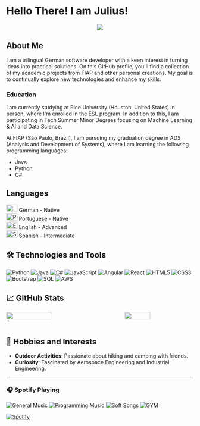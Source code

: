 # Hello There! I am Julius!

<p align="center">
  <a href="https://github.com/devjuliusotto/readme.md">
    <img src="https://readme-typing-svg.herokuapp.com?font=comfortaa&color=EC3E85&size=40&width=2000&lines=Welcome+to+my+GitHub+Profile!;Bem-vindo+ao+meu+perfil+do+GitHub!;Herzlich+willkommen+zu+meinem+GitHub-Profil!" />
  </a>
</p>

## About Me

I am a trilingual German software developer with a keen interest in turning ideas into practical solutions. On this GitHub profile, you'll find a collection of my academic projects from FIAP and other personal creations. My goal is to continually explore new technologies and enhance my skills.

### Education

I am currently studying at Rice University (Houston, United States) in person, where I'm enrolled in the ESL program. In addition to this, I am participating in Tech Summer Minor Degrees focusing on Machine Learning & AI and Data Science.

At FIAP (São Paulo, Brazil), I am pursuing my graduation degree in ADS (Analysis and Development of Systems), where I am learning the following programming languages:

- Java
- Python
- C#

## Languages

<p>
  <img src="https://upload.wikimedia.org/wikipedia/en/b/ba/Flag_of_Germany.svg" alt="German" width="30" height="20"> German - Native<br>
  <img src="https://upload.wikimedia.org/wikipedia/commons/0/05/Flag_of_Brazil.svg" alt="Portuguese" width="30" height="20"> Portuguese - Native<br>
  <img src="https://upload.wikimedia.org/wikipedia/en/a/a4/Flag_of_the_United_States.svg" alt="English" width="30" height="20"> English - Advanced<br>
  <img src="https://upload.wikimedia.org/wikipedia/en/9/9a/Flag_of_Spain.svg" alt="Spanish" width="30" height="20"> Spanish - Intermediate

</p>


## 🛠️ Technologies and Tools
![Python](https://img.shields.io/badge/-Python-3776AB?style=flat&logo=python&logoColor=white)
![Java](https://img.shields.io/badge/-Java-007396?style=flat&logo=java&logoColor=white)
![C#](https://img.shields.io/badge/-C%23-239120?style=flat&logo=c-sharp&logoColor=white)
![JavaScript](https://img.shields.io/badge/-JavaScript-F7DF1E?style=flat&logo=javascript&logoColor=black)
![Angular](https://img.shields.io/badge/-Angular-DD0031?style=flat&logo=angular&logoColor=white)
![React](https://img.shields.io/badge/-React-61DAFB?style=flat&logo=react&logoColor=black)
![HTML5](https://img.shields.io/badge/-HTML5-E34F26?style=flat&logo=html5&logoColor=white)
![CSS3](https://img.shields.io/badge/-CSS3-1572B6?style=flat&logo=css3&logoColor=white)
![Bootstrap](https://img.shields.io/badge/-Bootstrap-7952B3?style=flat&logo=bootstrap&logoColor=white)
![SQL](https://img.shields.io/badge/-SQL-4479A1?style=flat&logo=sql&logoColor=white)
![AWS](https://img.shields.io/badge/-AWS-232F3E?style=flat&logo=amazon-aws&logoColor=white)

## 📈 GitHub Stats
<div style="display: flex; justify-content: space-between;">
  <img src="https://github-readme-stats.vercel.app/api?username=devjuliusotto&show_icons=true&theme=radical&title_color=ff69b4&border_color=ff69b4" style="width: 49%;">
  <img src="https://github-readme-stats.vercel.app/api/top-langs/?username=devjuliusotto&layout=compact&theme=radical&title_color=ff69b4&border_color=ff69b4" style="width: 37%;">
</div>
``






## 🎉 Hobbies and Interests
- **Outdoor Activities**: Passionate about hiking and camping with friends.
- **Curiosity**: Fascinated by Aerospace Engineering and Industrial Engineering.

---

<h3 align="left">🎧 Spotify Playing</h3>
<p align="left">
  <a href="https://open.spotify.com/playlist/0OlAPyg251DVP6haZ99Qwi?si=18dc58b7319f40d0">
    <img src="https://img.shields.io/badge/General%20Music-%231DB954.svg?&style=flat-square&logo=spotify&logoColor=white" alt="General Music"/>
  </a>
  <a href="https://open.spotify.com/playlist/5APgOEMKL6SyOEzNFBCNcl?si=d16e56ab3d384d54">
    <img src="https://img.shields.io/badge/Programming%20Music-%231DB954.svg?&style=flat-square&logo=spotify&logoColor=white" alt="Programming Music"/>
  </a>
  <a href="https://open.spotify.com/playlist/5Nqfm0iJswV0TnjEcendet?si=6dcfd7e809304efa">
    <img src="https://img.shields.io/badge/Soft%20Songs-%231DB954.svg?&style=flat-square&logo=spotify&logoColor=white" alt="Soft Songs"/>
  </a>
  <a href="https://open.spotify.com/intl-pt/album/2RNTBrSO8U8XjjEj9RVvZ5?si=kQ8v1vMqRGqsc3U-wEVY2w">
    <img src="https://img.shields.io/badge/GYM-%231DB954.svg?&style=flat-square&logo=spotify&logoColor=white" alt="GYM"/>
  </a>
</p>
<p align="left">
  <a href="https://open.spotify.com/user/1mqlbmj935myajlx4otck7u6m">
    <img src="https://readme-spotify.warengonzaga.com/api/spotify" alt="Spotify"/>
  </a>
</p>

